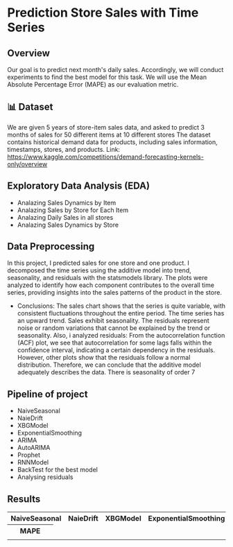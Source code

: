 # Prediction Store Sales with Time Series
## Overview
Our goal is to predict next month's daily sales. Accordingly, we will conduct experiments to find the best model for this task.
We will use the Mean Absolute Percentage Error (MAPE) as our evaluation metric.



## 📊 Dataset
We are given 5 years of store-item sales data, and asked to predict 3 months of sales for 50 different items at 10 different stores
The dataset contains historical demand data for products, including sales information, timestamps, stores, and products.
Link: https://www.kaggle.com/competitions/demand-forecasting-kernels-only/overview


## Exploratory Data Analysis (EDA)
- Analazing Sales Dynamics by Item
- Analazing Sales by Store for Each Item
- Analazing Daily Sales in all stores
- Analazing Sales Dynamics by Store

## Data Preprocessing
In this project, I predicted sales for one store and one product. I decomposed the time series using the additive model into trend, seasonality, and residuals with the statsmodels library. The plots were analyzed to identify how each component contributes to the overall time series, providing insights into the sales patterns of the product in the store.

- Conclusions: The sales chart shows that the series is quite variable, with consistent fluctuations throughout the entire period. The time series has an upward trend. Sales exhibit seasonality. The residuals represent noise or random variations that cannot be explained by the trend or seasonality. Also, i analyzed residuals: From the autocorrelation function (ACF) plot, we see that autocorrelation for some lags falls within the confidence interval, indicating a certain dependency in the residuals. However, other plots show that the residuals follow a normal distribution. Therefore, we can conclude that the additive model adequately describes the data.
There is seasonality of order 7

## Pipeline of project 
- NaiveSeasonal
- NaieDrift
- XBGModel
- ExponentialSmoothing
- ARIMA
- AutoARIMA
- Prophet
- RNNModel
- BackTest for the best model
- Analysing residuals

## Results 

<table>
  <tr>
    <th colspan="2">NaiveSeasonal</th>
    <th colspan="2">NaieDrift</th>
    <th colspan="2">XBGModel</th>
    <th colspan="2">ExponentialSmoothing</th>
    <th colspan="2">ARIMA</th>
    <th colspan="2">AutoARIMA</th>
    <th colspan="2">Prophet</th>
    <th colspan="2">RNNModel</th>
  </tr>
  <tr>
    <th>MAPE</th>
  </tr>
  <tr>
    <td></td>
    <td></td>
    <td></td>
    <td></td>
    <td></td>
    <td></td>
    <td></td>
    <td></td>
    <td></td>
    <td></td>
  </tr>
</table>
